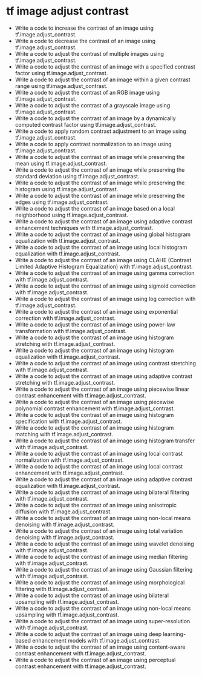 # tf image adjust contrast

- Write a code to increase the contrast of an image using tf.image.adjust_contrast.
- Write a code to decrease the contrast of an image using tf.image.adjust_contrast.
- Write a code to adjust the contrast of multiple images using tf.image.adjust_contrast.
- Write a code to adjust the contrast of an image with a specified contrast factor using tf.image.adjust_contrast.
- Write a code to adjust the contrast of an image within a given contrast range using tf.image.adjust_contrast.
- Write a code to adjust the contrast of an RGB image using tf.image.adjust_contrast.
- Write a code to adjust the contrast of a grayscale image using tf.image.adjust_contrast.
- Write a code to adjust the contrast of an image by a dynamically computed contrast factor using tf.image.adjust_contrast.
- Write a code to apply random contrast adjustment to an image using tf.image.adjust_contrast.
- Write a code to apply contrast normalization to an image using tf.image.adjust_contrast.
- Write a code to adjust the contrast of an image while preserving the mean using tf.image.adjust_contrast.
- Write a code to adjust the contrast of an image while preserving the standard deviation using tf.image.adjust_contrast.
- Write a code to adjust the contrast of an image while preserving the histogram using tf.image.adjust_contrast.
- Write a code to adjust the contrast of an image while preserving the edges using tf.image.adjust_contrast.
- Write a code to adjust the contrast of an image based on a local neighborhood using tf.image.adjust_contrast.
- Write a code to adjust the contrast of an image using adaptive contrast enhancement techniques with tf.image.adjust_contrast.
- Write a code to adjust the contrast of an image using global histogram equalization with tf.image.adjust_contrast.
- Write a code to adjust the contrast of an image using local histogram equalization with tf.image.adjust_contrast.
- Write a code to adjust the contrast of an image using CLAHE (Contrast Limited Adaptive Histogram Equalization) with tf.image.adjust_contrast.
- Write a code to adjust the contrast of an image using gamma correction with tf.image.adjust_contrast.
- Write a code to adjust the contrast of an image using sigmoid correction with tf.image.adjust_contrast.
- Write a code to adjust the contrast of an image using log correction with tf.image.adjust_contrast.
- Write a code to adjust the contrast of an image using exponential correction with tf.image.adjust_contrast.
- Write a code to adjust the contrast of an image using power-law transformation with tf.image.adjust_contrast.
- Write a code to adjust the contrast of an image using histogram stretching with tf.image.adjust_contrast.
- Write a code to adjust the contrast of an image using histogram equalization with tf.image.adjust_contrast.
- Write a code to adjust the contrast of an image using contrast stretching with tf.image.adjust_contrast.
- Write a code to adjust the contrast of an image using adaptive contrast stretching with tf.image.adjust_contrast.
- Write a code to adjust the contrast of an image using piecewise linear contrast enhancement with tf.image.adjust_contrast.
- Write a code to adjust the contrast of an image using piecewise polynomial contrast enhancement with tf.image.adjust_contrast.
- Write a code to adjust the contrast of an image using histogram specification with tf.image.adjust_contrast.
- Write a code to adjust the contrast of an image using histogram matching with tf.image.adjust_contrast.
- Write a code to adjust the contrast of an image using histogram transfer with tf.image.adjust_contrast.
- Write a code to adjust the contrast of an image using local contrast normalization with tf.image.adjust_contrast.
- Write a code to adjust the contrast of an image using local contrast enhancement with tf.image.adjust_contrast.
- Write a code to adjust the contrast of an image using adaptive contrast equalization with tf.image.adjust_contrast.
- Write a code to adjust the contrast of an image using bilateral filtering with tf.image.adjust_contrast.
- Write a code to adjust the contrast of an image using anisotropic diffusion with tf.image.adjust_contrast.
- Write a code to adjust the contrast of an image using non-local means denoising with tf.image.adjust_contrast.
- Write a code to adjust the contrast of an image using total variation denoising with tf.image.adjust_contrast.
- Write a code to adjust the contrast of an image using wavelet denoising with tf.image.adjust_contrast.
- Write a code to adjust the contrast of an image using median filtering with tf.image.adjust_contrast.
- Write a code to adjust the contrast of an image using Gaussian filtering with tf.image.adjust_contrast.
- Write a code to adjust the contrast of an image using morphological filtering with tf.image.adjust_contrast.
- Write a code to adjust the contrast of an image using bilateral upsampling with tf.image.adjust_contrast.
- Write a code to adjust the contrast of an image using non-local means upsampling with tf.image.adjust_contrast.
- Write a code to adjust the contrast of an image using super-resolution with tf.image.adjust_contrast.
- Write a code to adjust the contrast of an image using deep learning-based enhancement models with tf.image.adjust_contrast.
- Write a code to adjust the contrast of an image using content-aware contrast enhancement with tf.image.adjust_contrast.
- Write a code to adjust the contrast of an image using perceptual contrast enhancement with tf.image.adjust_contrast.